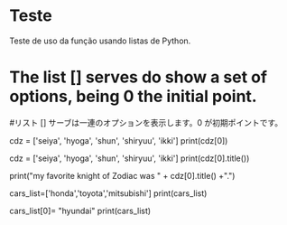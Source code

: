 # Teste
Teste de uso da função usando listas de Python.

# The list [] serves do show a set of options, being 0 the initial point.
#リスト [] サーブは一連のオプションを表示します。0 が初期ポイントです。

cdz = ['seiya', 'hyoga', 'shun', 'shiryuu', 'ikki']
print(cdz[0])

cdz = ['seiya', 'hyoga', 'shun', 'shiryuu', 'ikki']
print(cdz[0].title())

print("my favorite knight of Zodiac was " + cdz[0].title() +".")

cars_list=['honda','toyota','mitsubishi']
print(cars_list)

cars_list[0]= "hyundai"
print(cars_list)

